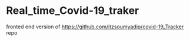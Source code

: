 # Real_time_Covid-19_traker
fronted end version of        https://github.com/itzsoumyadip/covid-19_Tracker    repo
